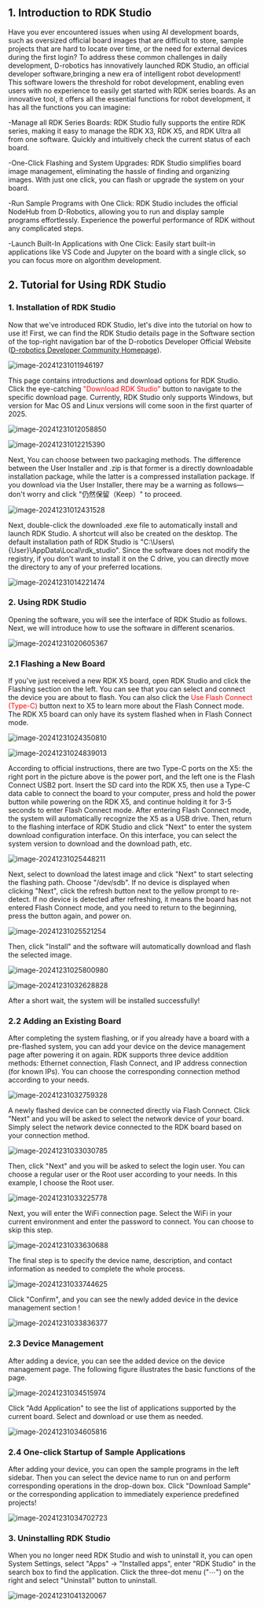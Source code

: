 ## 1. Introduction to RDK Studio  

Have you ever encountered issues when using AI development boards, such as oversized official board images that are difficult to store, sample projects that are hard to locate over time, or the need for external devices during the first login? To address these common challenges  in daily development, D-robotics has innovatively launched RDK Studio, an official developer software,bringing a new era of intelligent robot development! This software lowers the threshold for robot development, enabling even users with no experience to easily get started with RDK series boards. As an innovative tool, it offers all the essential functions for robot development, it has all the functions you can imagine:  

-Manage all RDK Series Boards: RDK Studio fully supports the entire RDK series, making it easy to manage the RDK X3, RDK X5, and RDK Ultra all from one software. Quickly and intuitively check the current status of each board.

-One-Click Flashing and System Upgrades: RDK Studio simplifies board image management, eliminating the hassle of finding and organizing images. With just one click, you can flash or upgrade the system on your board.

-Run Sample Programs with One Click: RDK Studio includes the official NodeHub from D-Robotics, allowing you to run and display sample programs effortlessly. Experience the powerful performance of RDK without any complicated steps.

-Launch Built-In Applications with One Click: Easily start built-in applications like VS Code and Jupyter on the board with a single click, so you can focus more on algorithm development.


## 2. Tutorial for Using RDK Studio  

### 1. Installation of RDK Studio  

Now that we've introduced RDK Studio, let's dive into the tutorial on how to use it! First, we can find the RDK Studio details page in the Software section of the top-right navigation bar of the D-robotics Developer Official Website ([D-robotics Developer Community Homepage](https://developer.d-robotics.cc/)).  

![image-20241231011946197](https://img2023.cnblogs.com/blog/3505969/202412/3505969-20241231011947327-1719050444.png)  

This page contains introductions and download options for RDK Studio. Click the eye-catching <font color="red">"Download RDK Studio"</font> button to navigate to the specific download page. Currently, RDK Studio only supports Windows, but version for Mac OS and Linux versions will come soon in the first quarter of 2025.  

![image-20241231012058850](https://img2023.cnblogs.com/blog/3505969/202412/3505969-20241231012100040-1328317018.png)  

![image-20241231012215390](https://img2023.cnblogs.com/blog/3505969/202412/3505969-20241231012216891-1624806344.png)  


Next, You can choose between two packaging methods. The difference between the User Installer and .zip is that former is a directly downloadable installation package, while the latter is a compressed installation package. If you download via the User Installer, there may be a warning as follows— don't worry and click "仍然保留（Keep）" to proceed.  


![image-20241231012431528](https://img2023.cnblogs.com/blog/3505969/202412/3505969-20241231012432787-889270557.png)  

Next, double-click the downloaded .exe file to automatically install and launch RDK Studio. A shortcut will also be created on the desktop. The default installation path of RDK Studio is "C:\Users\\{User}\AppData\Local\rdk_studio". Since the software does not modify the registry, if you don't want to install it on the C drive, you can directly move the directory to any of your preferred locations.  

![image-20241231014221474](https://img2023.cnblogs.com/blog/3505969/202412/3505969-20241231014223330-200840883.png)  


### 2. Using RDK Studio  

Opening the software, you will see the interface of RDK Studio as follows. Next, we will introduce how to use the software in different scenarios.  

![image-20241231020605367](https://img2023.cnblogs.com/blog/3505969/202412/3505969-20241231041505630-55216625.png)  


### 2.1 Flashing a New Board  

If you’ve just received a new RDK X5 board, open RDK Studio and click the Flashing section on the left. You can see that you can select and connect the device you are about to flash. You can also click the <font color="red">Use Flash Connect (Type-C)</font> button next to X5 to learn more about the Flash Connect mode. The RDK X5 board can only have its system flashed when in Flash Connect mode.  

![image-20241231024350810](https://img2023.cnblogs.com/blog/3505969/202412/3505969-20241231024352793-2099235498.png)  

![image-20241231024839013](https://img2023.cnblogs.com/blog/3505969/202412/3505969-20241231024840606-882520385.png)  

According to official instructions, there are two Type-C ports on the X5: the right port in the picture above is the power port, and the left one is the Flash Connect USB2 port. Insert the SD card into the RDK X5, then use a Type-C data cable to connect the board to your computer, press and hold the power button while powering on the RDK X5, and continue holding it for 3-5 seconds to enter Flash Connect mode. After entering Flash Connect mode, the system will automatically recognize the X5 as a USB drive. Then, return to the flashing interface of RDK Studio and click "Next" to enter the system download configuration interface. On this interface, you can select the system version to download and the download path, etc.  

![image-20241231025448211](https://img2023.cnblogs.com/blog/3505969/202412/3505969-20241231025449865-2073792881.png)  

Next, select to download the latest image and click "Next" to start selecting the flashing path. Choose "/dev/sdb". If no device is displayed when clicking "Next", click the refresh button next to the yellow prompt to re-detect. If no device is detected after refreshing, it means the board has not entered Flash Connect mode, and you need to return to the beginning, press the button again, and power on.  

![image-20241231025521254](https://img2023.cnblogs.com/blog/3505969/202412/3505969-20241231025522574-1971904316.png)  

Then, click "Install" and the software will automatically download and flash the selected image.  

![image-20241231025800980](https://img2023.cnblogs.com/blog/3505969/202412/3505969-20241231025802284-1728877661.png)  

![image-20241231032628828](https://img2023.cnblogs.com/blog/3505969/202412/3505969-20241231032630752-1677053665.png)  

After a short wait, the system will be installed successfully!


### 2.2 Adding an Existing Board  

After completing the system flashing, or if you already have a board with a pre-flashed system, you can add your device on the device management page after powering it on again. RDK supports three device addition methods: Ethernet connection, Flash Connect, and IP address connection (for known IPs). You can choose the corresponding connection method according to your needs.  

![image-20241231032759328](https://img2023.cnblogs.com/blog/3505969/202412/3505969-20241231032801047-45604871.png)  

A newly flashed device can be connected directly via Flash Connect. Click "Next" and you will be asked to select the network device of your board. Simply select the network device connected to the RDK board based on your connection method.  

![image-20241231033030785](https://img2023.cnblogs.com/blog/3505969/202412/3505969-20241231033032230-767577743.png)  

Then, click "Next" and you will be asked to select the login user. You can choose a regular user or the Root user according to your needs. In this example, I choose the Root user.

![image-20241231033225778](https://img2023.cnblogs.com/blog/3505969/202412/3505969-20241231033227541-1618372285.png)  

Next, you will enter the WiFi connection page. Select the WiFi in your current environment and enter the password to connect. You can choose to skip this step.  

![image-20241231033630688](https://img2023.cnblogs.com/blog/3505969/202412/3505969-20241231041451498-211015426.png)  

The final step is to specify the device name, description, and contact information as needed to complete the whole process.  

![image-20241231033744625](https://img2023.cnblogs.com/blog/3505969/202412/3505969-20241231041448306-844098832.png)  

Click "Confirm", and you can see the newly added device in the device management section !

![image-20241231033836377](https://img2023.cnblogs.com/blog/3505969/202412/3505969-20241231041439889-130155801.png)  


### 2.3 Device Management  

After adding a device, you can see the added device on the device management page. The following figure illustrates the basic functions of the page.

![image-20241231034515974](https://img2023.cnblogs.com/blog/3505969/202412/3505969-20241231034517858-5525647.png)  

Click "Add Application" to see the list of applications supported by the current board. Select and download or use them as needed.

![image-20241231034605816](https://img2023.cnblogs.com/blog/3505969/202412/3505969-20241231041433824-151742712.png)  


### 2.4 One-click Startup of Sample Applications  

After adding your device, you can open the sample programs in the left sidebar. Then you can select the device name to run on and perform corresponding operations in the drop-down box. Click "Download Sample" or the corresponding application to immediately experience predefined projects!  

![image-20241231034702723](https://img2023.cnblogs.com/blog/3505969/202412/3505969-20241231041431744-1807077157.png)  


### 3. Uninstalling RDK Studio  

When you no longer need RDK Studio and wish to uninstall it, you can open System Settings, select "Apps" -> "Installed apps", enter "RDK Studio" in the search box to find the application. Click the three-dot menu ("⋯") on the right and select "Uninstall" button to uninstall.  

![image-20241231041320067](https://img2023.cnblogs.com/blog/3505969/202412/3505969-20241231041425887-1178161419.png)
